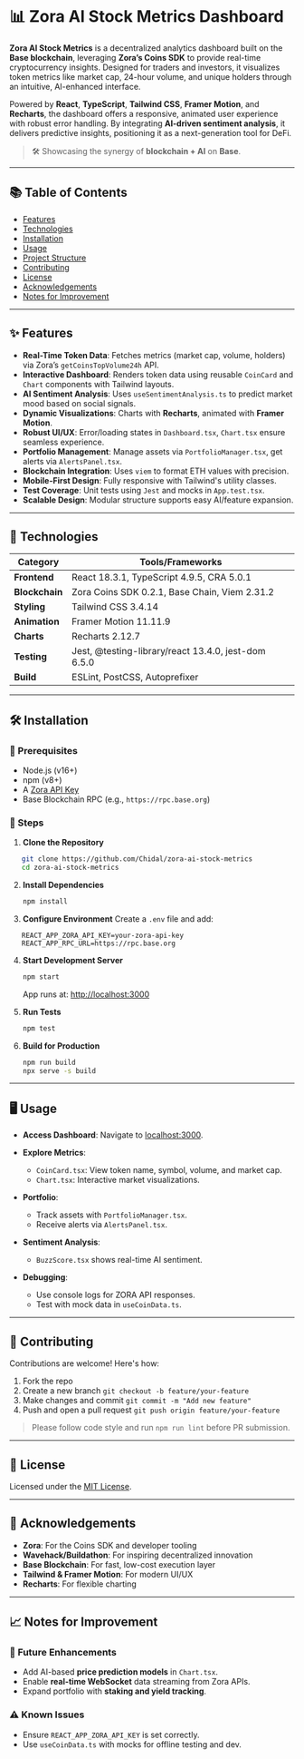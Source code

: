 # 📊 Zora AI Stock Metrics Dashboard

**Zora AI Stock Metrics** is a decentralized analytics dashboard built on the **Base blockchain**, leveraging **Zora’s Coins SDK** to provide real-time cryptocurrency insights. Designed for traders and investors, it visualizes token metrics like market cap, 24-hour volume, and unique holders through an intuitive, AI-enhanced interface.

Powered by **React**, **TypeScript**, **Tailwind CSS**, **Framer Motion**, and **Recharts**, the dashboard offers a responsive, animated user experience with robust error handling. By integrating **AI-driven sentiment analysis**, it delivers predictive insights, positioning it as a next-generation tool for DeFi.

> 🛠️ Showcasing the synergy of **blockchain + AI** on **Base**.

---

## 📚 Table of Contents

- [Features](#features)
- [Technologies](#technologies)
- [Installation](#installation)
- [Usage](#usage)
- [Project Structure](#project-structure)
- [Contributing](#contributing)
- [License](#license)
- [Acknowledgements](#acknowledgements)
- [Notes for Improvement](#notes-for-improvement)

---

## ✨ Features

- **Real-Time Token Data**: Fetches metrics (market cap, volume, holders) via Zora’s `getCoinsTopVolume24h` API.
- **Interactive Dashboard**: Renders token data using reusable `CoinCard` and `Chart` components with Tailwind layouts.
- **AI Sentiment Analysis**: Uses `useSentimentAnalysis.ts` to predict market mood based on social signals.
- **Dynamic Visualizations**: Charts with **Recharts**, animated with **Framer Motion**.
- **Robust UI/UX**: Error/loading states in `Dashboard.tsx`, `Chart.tsx` ensure seamless experience.
- **Portfolio Management**: Manage assets via `PortfolioManager.tsx`, get alerts via `AlertsPanel.tsx`.
- **Blockchain Integration**: Uses `viem` to format ETH values with precision.
- **Mobile-First Design**: Fully responsive with Tailwind's utility classes.
- **Test Coverage**: Unit tests using `Jest` and mocks in `App.test.tsx`.
- **Scalable Design**: Modular structure supports easy AI/feature expansion.

---

## 🧰 Technologies

| Category        | Tools/Frameworks |
|----------------|------------------|
| **Frontend**   | React 18.3.1, TypeScript 4.9.5, CRA 5.0.1 |
| **Blockchain** | Zora Coins SDK 0.2.1, Base Chain, Viem 2.31.2 |
| **Styling**    | Tailwind CSS 3.4.14 |
| **Animation**  | Framer Motion 11.11.9 |
| **Charts**     | Recharts 2.12.7 |
| **Testing**    | Jest, @testing-library/react 13.4.0, jest-dom 6.5.0 |
| **Build**      | ESLint, PostCSS, Autoprefixer |

---

## 🛠 Installation

### 🔧 Prerequisites

- Node.js (v16+)
- npm (v8+)
- A [Zora API Key](https://zora.co/developers)
- Base Blockchain RPC (e.g., `https://rpc.base.org`)



### 🚀 Steps

1. **Clone the Repository**  
```bash
   git clone https://github.com/Chidal/zora-ai-stock-metrics
   cd zora-ai-stock-metrics
````

2. **Install Dependencies**

   ```bash
   npm install
   ```

3. **Configure Environment**
   Create a `.env` file and add:

```env
   REACT_APP_ZORA_API_KEY=your-zora-api-key
   REACT_APP_RPC_URL=https://rpc.base.org
```

4. **Start Development Server**

   ```bash
   npm start
   ```

   App runs at: [http://localhost:3000](http://localhost:3000)

5. **Run Tests**

   ```bash
   npm test
   ```

6. **Build for Production**

   ```bash
   npm run build
   npx serve -s build
   ```

---

## 🖥️ Usage

* **Access Dashboard**: Navigate to [localhost:3000](http://localhost:3000).
* **Explore Metrics**:

  * `CoinCard.tsx`: View token name, symbol, volume, and market cap.
  * `Chart.tsx`: Interactive market visualizations.
* **Portfolio**:

  * Track assets with `PortfolioManager.tsx`.
  * Receive alerts via `AlertsPanel.tsx`.
* **Sentiment Analysis**:

  * `BuzzScore.tsx` shows real-time AI sentiment.
* **Debugging**:

  * Use console logs for ZORA API responses.
  * Test with mock data in `useCoinData.ts`.

---

## 🤝 Contributing

Contributions are welcome! Here's how:

1. Fork the repo
2. Create a new branch
   `git checkout -b feature/your-feature`
3. Make changes and commit
   `git commit -m "Add new feature"`
4. Push and open a pull request
   `git push origin feature/your-feature`

> Please follow code style and run `npm run lint` before PR submission.

---

## 📜 License

Licensed under the [MIT License](./LICENSE).

---

## 🙏 Acknowledgements

* **Zora**: For the Coins SDK and developer tooling
* **Wavehack/Buildathon**: For inspiring decentralized innovation
* **Base Blockchain**: For fast, low-cost execution layer
* **Tailwind & Framer Motion**: For modern UI/UX
* **Recharts**: For flexible charting

---

## 📈 Notes for Improvement

### 🔮 Future Enhancements

* Add AI-based **price prediction models** in `Chart.tsx`.
* Enable **real-time WebSocket** data streaming from Zora APIs.
* Expand portfolio with **staking and yield tracking**.

### ⚠️ Known Issues

* Ensure `REACT_APP_ZORA_API_KEY` is set correctly.
* Use `useCoinData.ts` with mocks for offline testing and dev.
